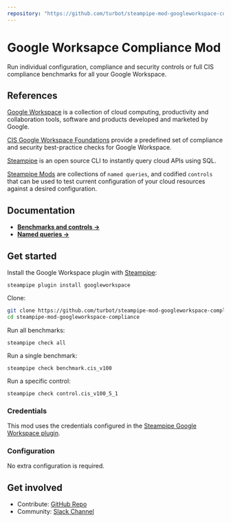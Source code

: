 ```yaml
---
repository: "https://github.com/turbot/steampipe-mod-googleworkspace-compliance"
---
```


# Google Worksapce Compliance Mod

Run individual configuration, compliance and security controls or full CIS compliance benchmarks for all your Google Workspace.

## References
[Google Workspace](https://workspace.google.com/) is a collection of cloud computing, productivity and collaboration tools, software and products developed and marketed by Google.

[CIS Google Workspace Foundations](https://www.cisecurity.org/benchmark/google_workspace/) provide a predefined set of compliance and security best-practice checks for Google Workspace.

[Steampipe](https://steampipe.io) is an open source CLI to instantly query cloud APIs using SQL.

[Steampipe Mods](https://steampipe.io/docs/reference/mod-resources#mod) are collections of `named queries`, and codified `controls` that can be used to test current configuration of your cloud resources against a desired configuration.

## Documentation

- **[Benchmarks and controls →](https://hub.steampipe.io/mods/turbot/googleworkspace_compliance/controls)**
- **[Named queries →](https://hub.steampipe.io/mods/turbot/googleworkspace_compliance/queries)**

## Get started

Install the Google Workspace plugin with [Steampipe](https://steampipe.io):
```shell
steampipe plugin install googleworkspace
```

Clone:
```sh
git clone https://github.com/turbot/steampipe-mod-googleworkspace-compliance.git
cd steampipe-mod-googleworkspace-compliance
```

Run all benchmarks:
```shell
steampipe check all
```

Run a single benchmark:
```shell
steampipe check benchmark.cis_v100
```

Run a specific control:
```shell
steampipe check control.cis_v100_5_1
```

### Credentials

This mod uses the credentials configured in the [Steampipe Google Workspace plugin](https://hub.steampipe.io/plugins/turbot/googleworkspace).

### Configuration

No extra configuration is required.

## Get involved

* Contribute: [GitHub Repo](https://github.com/turbot/steampipe-mod-googleworkspace-compliance)
* Community: [Slack Channel](https://join.slack.com/t/steampipe/shared_invite/zt-oij778tv-lYyRTWOTMQYBVAbtPSWs3g)
